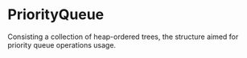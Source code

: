 # PriorityQueue
Consisting a collection of heap-ordered trees, the structure aimed for priority queue operations usage.
